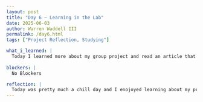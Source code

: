 ```yaml
---
layout: post
title: "Day 6 – Learning in the Lab"
date: 2025-06-03
author: Warren Waddell III
permalink: /day6.html
tags: ["Project Reflection, Studying"]

what_i_learned: |
  Today I learned more about my group project and read an article that specifcally gives details on the project that I am working on. The projects basic description is about the META- Learning for adversarial robustness(META-Adv). This is basicalling talking about how to creat/enhance machine learnings ability to adapt to unseen tasks/attacks. I also learned about the many disadvantages that come with training AI.
  
blockers: |
  No Blockers

reflection: |
  Today was pretty much a chill day and I enojoyed learning about my project. From my undestanding the project is based on creating an AI/Machine Learning platform that will be trained to recognize and adapt unforseen attacks. The training consists of image learning and with hundreds of thousands of images that consists of different obejcts to trian the platform. The problem with this is that it is very difficult because the data that is needed and extremely diverse. My idea to fix this idea is to have the platform have access to the web. Almost how chatgpt can get access to the web because then our platfrom could teach itself by looking things up.
---
```

